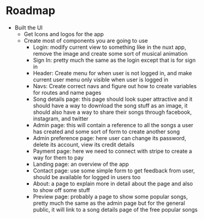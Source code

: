 # Roadmap
- Built the UI
  - Get Icons and logos for the app
  - Create most of components you are going to use
    - Login: modify current view to something like in the nuxt app, remove the image and create some sort of musical animation
    - Sign In: pretty much the same as the login except that is for sign in 
    - Header: Create menu for when user is not logged in, and make current user menu only visible when user is logged in
    - Navs: Create correct navs and figure out how to create variables for routes and name pages
    - Song details page: this page should look super attractive and it should have a way to download the song stuff as an image, it should also have a way to share their songs through facebook, instagram, and twitter
    - Admin page: this will contain a reference to all the songs a user has created and some sort of form to create another song
    - Admin preference page: here user can change its password, delete its account, view its credit details
    - Payment page: here we need to connect with stripe to create a way for them to pay
    - Landing page: an overview of the app
    - Contact page: use some simple form to get feedback from user, should be available for logged in users too
    - About: a page to explain more in detail about the page and also to show off some stuff
    - Preview page: probably a page to show some popular songs, pretty much the same as the admin page but for the general public, it will link to a song details page of the free popular songs